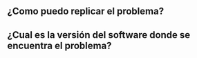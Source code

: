 ## ¿Como puedo replicar el problema?

## ¿Cual es la versión del software donde se encuentra el problema?
